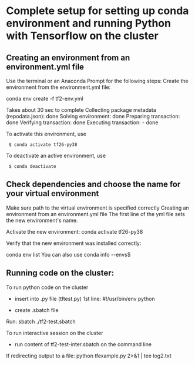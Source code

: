 # Complete setup for setting up conda environment and running Python with Tensorflow on the cluster

## Creating an environment from an environment.yml file
Use the terminal or an Anaconda Prompt for the following steps:
Create the environment from the environment.yml file:

conda env create -f tf2-env.yml

Takes about 30 sec to complete
Collecting package metadata (repodata.json): done
Solving environment: done
Preparing transaction: done
Verifying transaction: done
Executing transaction: - 
done

 To activate this environment, use

     $ conda activate tf26-py38

 To deactivate an active environment, use

     $ conda deactivate


## Check dependencies and choose the name for your virtual environment
Make sure path to the virtual environment is specified correctly
Creating an environment from an environment.yml file
The first line of the yml file sets the new environment's name. 

Activate the new environment: conda activate tf26-py38 

Verify that the new environment was installed correctly:

conda env list
You can also use conda info --envs$

## Running code on the cluster: 

To run python code on the cluster
 - insert into .py file (tftest.py) 1st line:
 #!/usr/bin/env python

 - create .sbatch file

Run:
sbatch ./tf2-test.sbatch


To run interactive session on the cluster
 - run content of tf2-test-inter.sbatch on the command line

 If redirecting output to a file:
python tfexample.py  2>&1 | tee log2.txt
